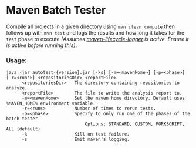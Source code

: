 # Maven Batch Tester

Compile all projects in a given directory using `mvn clean compile` then follows up with `mvn test` and logs the results and how long it takes for the `test` phase to execute _(Assumes [maven-lifecycle-logger](https://github.com/jon-bell/maven-lifecycle-logger) is active. Ensure it is active before running this)_.

### Usage:

```
java -jar autotest-{version}.jar [-ks] [-m=<mavenHome>] [-p=<phase>] [-r=<runs>] <repositoriesDir> <reportFile>
      <repositoriesDir>   The directory containing repositories to analyze.
      <reportFile>        The file to write the analysis report to.
      -m=<mavenHome>      Set the maven home directory. Default uses %MAVEN_HOME% environment variable.
      -r=<runs>           Number of times to rerun tests.
      -p=<phase>          Specify to only run one of the phases of the batch tester. 
                              Options: STANDARD, CUSTOM, FORKSCRIPT, ALL (default)
      -k                  Kill on test failure.
      -s                  Emit maven's logging.
```